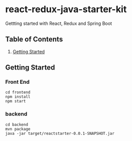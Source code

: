 # react-redux-java-starter-kit
Gettting started with React, Redux and Spring Boot

## Table of Contents
1. [Getting Started](#getting-started)

## Getting Started

### Front End

```
cd frontend
npm install
npm start
```

### backend
```
cd backend
mvn package
java -jar target/reactstarter-0.0.1-SNAPSHOT.jar
```
